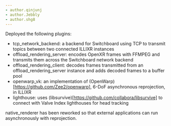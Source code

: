 ```yaml
---
- author.qinjunj
- author.Jebbly
- author.shg8
---
```


Deployed the following plugins:

- tcp_network_backend: a backend for Switchboard using TCP to transmit topics between two connected ILLIXR instances
- offload_rendering_server: encodes OpenXR frames with FFMPEG and transmits them across the Switchboard network backend
- offload_rendering_client: decodes frames transmitted from an offload_rendering_server instance and adds decoded frames to a buffer pool
- openwarp_vk: an implementation of (OpenWarp)[https://github.com/Zee2/openwarp], 6-DoF asynchronous reprojection, in ILLIXR
- lighthouse: uses (libsurvive)[https://github.com/collabora/libsurvive] to connect with Valve Index lighthouses for head tracking

native_renderer has been reworked so that external applications can run asynchronously with reprojection.
